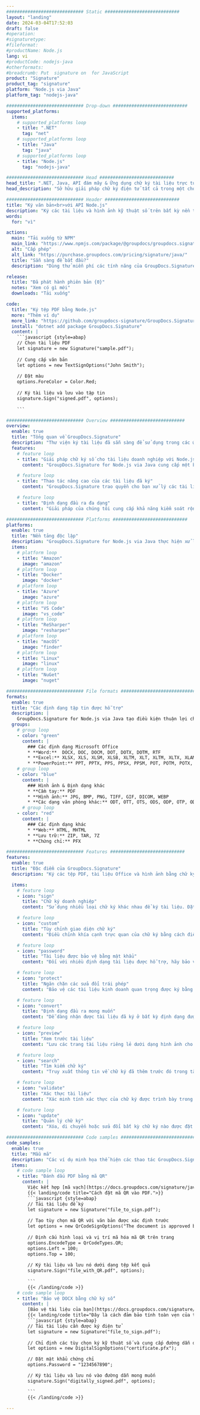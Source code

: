 ```yaml
---
############################# Static ############################
layout: "landing"
date: 2024-03-04T17:52:03
draft: false
#operation: 
#signaturetype: 
#fileformat: 
#productName: Node.js
lang: vi
#productCode: nodejs-java
#otherformats: 
#breadcrumb: Put  signature on  for JavaScript
product: "Signature"
product_tag: "signature"
platform: "Node.js via Java"
platform_tag: "nodejs-java"

############################# Drop-down ############################
supported_platforms:
  items:
    # supported_platforms loop
    - title: ".NET"
      tag: "net"
    # supported_platforms loop
    - title: "Java"
      tag: "java"
    # supported_platforms loop
    - title: "Node.js"
      tag: "nodejs-java"

############################# Head ############################
head_title: ".NET, Java, API đám mây & Ứng dụng chữ ký tài liệu trực tuyến"
head_description: "Sở hữu giải pháp chữ ký điện tử tất cả trong một cho các ứng dụng .NET, Java và đám mây. Ký các định dạng tài liệu phổ biến trực tuyến bằng tính năng kéo và thả đơn giản"

############################# Header ############################
title: "Ký văn bản<br>với API Node.js"
description: "Ký các tài liệu và hình ảnh kỹ thuật số trên bất kỳ nền tảng nào bằng cách sử dụng các giải pháp dựa trên ứng dụng và API linh hoạt của chúng tôi dành cho lập trình viên và người dùng cuối."
words:
  for: "vì"

actions:
  main: "Tải xuống từ NPM"
  main_link: "https://www.npmjs.com/package/@groupdocs/groupdocs.signature/"
  alt: "Cấp phép"
  alt_link: "https://purchase.groupdocs.com/pricing/signature/java/"
  title: "Sẵn sàng để bắt đầu?"
  description: "Dùng thử miễn phí các tính năng của GroupDocs.Signature hoặc yêu cầu giấy phép"

release:
  title: "Đã phát hành phiên bản {0}"
  notes: "Xem có gì mới"
  downloads: "Tải xuống"

code:
  title: "Ký tệp PDF bằng Node.js"
  more: "Thêm ví dụ"
  more_link: "https://github.com/groupdocs-signature/GroupDocs.Signature-for-Node.js-via-Java/"
  install: "dotnet add package GroupDocs.Signature"
  content: |
    ```javascript {style=abap}   
    // Chọn tài liệu PDF
    let signature = new Signature("sample.pdf");
    
    // Cung cấp văn bản
    let options = new TextSignOptions("John Smith");
    
    // Đặt màu
    options.ForeColor = Color.Red;
    
    // Ký tài liệu và lưu vào tập tin
    signature.Sign("signed.pdf", options);
    
    ```

############################# Overview ############################
overview:
  enable: true
  title: "Tổng quan về GroupDocs.Signature"
  description: "Thư viện ký tài liệu đã sẵn sàng để sử dụng trong các ứng dụng Node.js"
  features:
    # feature loop
    - title: "Giải pháp chữ ký số cho tài liệu doanh nghiệp với Node.js"
      content: "GroupDocs.Signature for Node.js via Java cung cấp một bộ tùy chọn chữ ký số toàn diện cho tài liệu PDF, Office và hình ảnh. Văn bản, mã vạch, hình ảnh, chứng chỉ kỹ thuật số và siêu dữ liệu đều có sẵn. Xử lý tài liệu hợp lý đảm bảo hiệu quả."

    # feature loop
    - title: "Thao tác nâng cao của các tài liệu đã ký"
      content: "GroupDocs.Signature trao quyền cho bạn xử lý các tài liệu đã ký. Tìm kiếm và xác thực chữ ký bằng nhiều tiêu chí khác nhau. Ngoài ra, trích xuất thông tin tài liệu chi tiết hoặc tạo hình ảnh xem trước của các trang."

    # feature loop
    - title: "Định dạng đầu ra đa dạng"
      content: "Giải pháp của chúng tôi cung cấp khả năng kiểm soát rộng rãi đối với định dạng đầu ra của tài liệu đã ký. Định vị chính xác chữ ký trên bất kỳ trang nào và tùy chỉnh giao diện của chúng. Lưu tài liệu đã ký ở nhiều định dạng được hỗ trợ và tùy chọn bảo mật chúng bằng mật khẩu."

############################# Platforms ############################
platforms:
  enable: true
  title: "Nền tảng độc lập"
  description: "GroupDocs.Signature for Node.js via Java thực hiện xử lý tài liệu với nhiều hệ điều hành khác nhau"
  items:
    # platform loop
    - title: "Amazon"
      image: "amazon"
    # platform loop
    - title: "Docker"
      image: "docker"
    # platform loop
    - title: "Azure"
      image: "azure"
    # platform loop
    - title: "VS Code"
      image: "vs_code"
    # platform loop
    - title: "ReSharper"
      image: "resharper"
    # platform loop
    - title: "macOS"
      image: "finder"
    # platform loop
    - title: "Linux"
      image: "linux"
    # platform loop
    - title: "NuGet"
      image: "nuget"

############################# File formats ############################
formats:
  enable: true
  title: "Các định dạng tập tin được hỗ trợ"
  description: |
    GroupDocs.Signature for Node.js via Java tạo điều kiện thuận lợi cho hoạt động của [các định dạng tệp phổ biến](https://docs.groupdocs.com/signature/java/supported-document-formats/).
  groups:
    # group loop
    - color: "green"
      content: |
        ### Các định dạng Microsoft Office
        * **Word:**  DOCX, DOC, DOCM, DOT, DOTX, DOTM, RTF
        * **Excel:** XLSX, XLS, XLSM, XLSB, XLTM, XLT, XLTM, XLTX, XLAM, SXC, SpreadsheetML
        * **PowerPoint:** PPT, PPTX, PPS, PPSX, PPSM, POT, POTM, POTX, PPTM
    # group loop
    - color: "blue"
      content: |
        ### Hình ảnh & Định dạng khác
        * **Cầm tay:** PDF
        * **Hình ảnh:** JPG, BMP, PNG, TIFF, GIF, DICOM, WEBP
        * **Các dạng văn phòng khác:** ODT, OTT, OTS, ODS, ODP, OTP, ODG
      # group loop
    - color: "red"
      content: |
        ### Các định dạng khác
        * **Web:** HTML, MHTML
        * **Lưu trữ:** ZIP, TAR, 7Z
        * **Chứng chỉ:** PFX

############################# Features ############################
features:
  enable: true
  title: "Đặc điểm của GroupDocs.Signature"
  description: "Ký các tệp PDF, tài liệu Office và hình ảnh bằng chữ ký số"

  items:
    # feature loop
    - icon: "sign"
      title: "Chữ ký doanh nghiệp"
      content: "Sử dụng nhiều loại chữ ký khác nhau để ký tài liệu. Đặt chữ ký số chính xác trên bất kỳ vị trí trang nào."

    # feature loop
    - icon: "custom"
      title: "Tùy chỉnh giao diện chữ ký"
      content: "Điều chỉnh khía cạnh trực quan của chữ ký bằng cách điều chỉnh màu sắc, phông chữ, đường viền, xoay, v.v. để đạt được kết quả mong muốn."

    # feature loop
    - icon: "password"
      title: "Tài liệu được bảo vệ bằng mật khẩu"
      content: "Đối với nhiều định dạng tài liệu được hỗ trợ, hãy bảo vệ tài liệu đã ký bằng mật khẩu để tăng cường bảo mật."

    # feature loop
    - icon: "protect"
      title: "Ngăn chặn các sửa đổi trái phép"
      content: "Bảo vệ các tài liệu kinh doanh quan trọng được ký bằng chứng chỉ kỹ thuật số khỏi những thay đổi trái phép."

    # feature loop
    - icon: "convert"
      title: "Định dạng đầu ra mong muốn"
      content: "Dễ dàng nhận được tài liệu đã ký ở bất kỳ định dạng được hỗ trợ nào. Chuyển đổi tài liệu MS Word sang định dạng PDF một cách dễ dàng."

    # feature loop
    - icon: "preview"
      title: "Xem trước tài liệu"
      content: "Lưu các trang tài liệu riêng lẻ dưới dạng hình ảnh cho nhu cầu trong tương lai."

    # feature loop
    - icon: "search"
      title: "Tìm kiếm chữ ký"
      content: "Truy xuất thông tin về chữ ký đã thêm trước đó trong tài liệu của bạn."

    # feature loop
    - icon: "validate"
      title: "Xác thực tài liệu"
      content: "Xác minh tính xác thực của chữ ký được trình bày trong bất kỳ tài liệu nào."

    # feature loop
    - icon: "update"
      title: "Quản lý chữ ký"
      content: "Xóa, di chuyển hoặc sửa đổi bất kỳ chữ ký nào được đặt trên bất kỳ trang tài liệu nào."

############################# Code samples ############################
code_samples:
  enable: true
  title: "Mẫu mã"
  description: "Các ví dụ minh họa thể hiện các thao tác GroupDocs.Signature for Node.js via Java điển hình"
  items:
    # code sample loop
    - title: "Đánh dấu PDF bằng mã QR"
      content: |
        Việc kết hợp [mã vạch](https://docs.groupdocs.com/signature/java/esign-document-with-qr-code-signature/) vào các trang tài liệu PDF cụ thể có thể đơn giản hóa quy trình kinh doanh. Phần này cung cấp ví dụ về cách thêm mã QR bằng cách sử dụng GroupDocs.Signature for Node.js via Java.
        {{< landing/code title="Cách đặt mã QR vào PDF.">}}
        ```javascript {style=abap}
        // Tải tài liệu để ký
        let signature = new Signature("file_to_sign.pdf");
        
        // Tạo tùy chọn mã QR với văn bản được xác định trước
        let options = new QrCodeSignOptions("The document is approved by John Smith");
        
        // Định cấu hình loại và vị trí mã hóa mã QR trên trang
        options.EncodeType = QrCodeTypes.QR;
        options.Left = 100;
        options.Top = 100;
            
        // Ký tài liệu và lưu nó dưới dạng tệp kết quả
        signature.Sign("file_with_QR.pdf", options);
        
        ```
        {{< /landing/code >}}
    # code sample loop
    - title: "Bảo vệ DOCX bằng chữ ký số"
      content: |
        [Bảo vệ tài liệu của bạn](https://docs.groupdocs.com/signature/java/esign-document-with-digital-signature/) bằng chữ ký dựa trên chứng chỉ kỹ thuật số. Chữ ký số bảo vệ tài liệu kinh doanh của bạn khỏi bị thay đổi nội dung.
        {{< landing/code title="Đây là cách đảm bảo tính toàn vẹn của tài liệu.">}}
        ```javascript {style=abap}   
        // Tải tài liệu cần được ký điện tử
        let signature = new Signature("file_to_sign.pdf");
        
        // Chỉ định các tùy chọn ký kỹ thuật số và cung cấp đường dẫn đến tệp chứng chỉ
        let options = new DigitalSignOptions("certificate.pfx");

        // Đặt mật khẩu chứng chỉ
        options.Password = "1234567890";

        // Ký tài liệu và lưu nó vào đường dẫn mong muốn
        signature.Sign("digitally_signed.pdf", options);

        ```
        {{< /landing/code >}}

---
```

